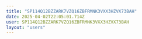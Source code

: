 ```yaml
---
title: "SP114Q12BZZARK7VZQ16ZBFRMNK3VXX3HZVX73BAH"
date: 2025-04-02T22:05:01.714Z
user: SP114Q12BZZARK7VZQ16ZBFRMNK3VXX3HZVX73BAH
layout: "users"
---
```

    
